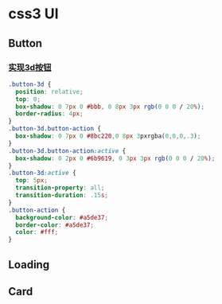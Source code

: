 # css3 UI

## Button

### [实现3d按钮](https://www.233tw.com/graphics)

```css
.button-3d {
  position: relative;
  top: 0;
  box-shadow: 0 7px 0 #bbb, 0 8px 3px rgb(0 0 0 / 20%);
  border-radius: 4px;
}
.button-3d.button-action {
  box-shadow: 0 7px 0 #8bc220,0 8px 3pxrgba(0,0,0,.3);
}
.button-3d.button-action:active {
  box-shadow: 0 2px 0 #6b9619, 0 3px 3px rgb(0 0 0 / 20%);
}
.button-3d:active {
  top: 5px;
  transition-property: all;
  transition-duration: .15s;
}
.button-action {
  background-color: #a5de37;
  border-color: #a5de37;
  color: #fff;
}
```

## Loading

## Card
